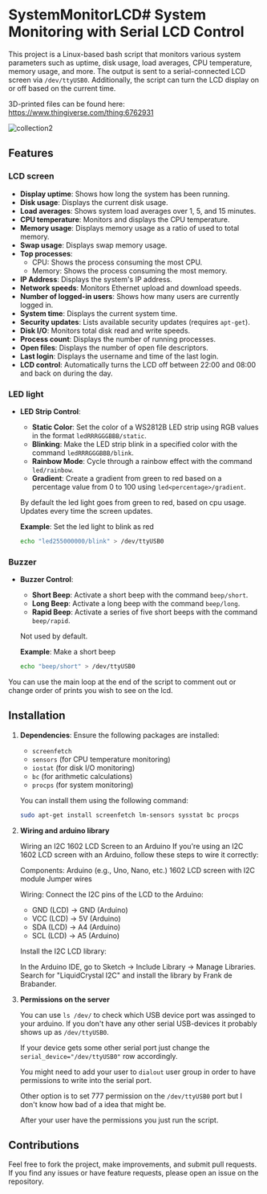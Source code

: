 # SystemMonitorLCD# System Monitoring with Serial LCD Control

This project is a Linux-based bash script that monitors various system parameters such as uptime, disk usage, load averages, CPU temperature, memory usage, and more. The output is sent to a serial-connected LCD screen via `/dev/ttyUSB0`. Additionally, the script can turn the LCD display on or off based on the current time.

3D-printed files can be found here: https://www.thingiverse.com/thing:6762931

![collection2](https://github.com/user-attachments/assets/f2f8d4cf-adaa-42a5-a3c6-820cc04f1597)

## Features

### LCD screen

- **Display uptime**: Shows how long the system has been running.
- **Disk usage**: Displays the current disk usage.
- **Load averages**: Shows system load averages over 1, 5, and 15 minutes.
- **CPU temperature**: Monitors and displays the CPU temperature.
- **Memory usage**: Displays memory usage as a ratio of used to total memory.
- **Swap usage**: Displays swap memory usage.
- **Top processes**:
  - CPU: Shows the process consuming the most CPU.
  - Memory: Shows the process consuming the most memory.
- **IP Address**: Displays the system's IP address.
- **Network speeds**: Monitors Ethernet upload and download speeds.
- **Number of logged-in users**: Shows how many users are currently logged in.
- **System time**: Displays the current system time.
- **Security updates**: Lists available security updates (requires `apt-get`).
- **Disk I/O**: Monitors total disk read and write speeds.
- **Process count**: Displays the number of running processes.
- **Open files**: Displays the number of open file descriptors.
- **Last login**: Displays the username and time of the last login.
- **LCD control**: Automatically turns the LCD off between 22:00 and 08:00 and back on during the day.

### LED light

- **LED Strip Control**:
  - **Static Color**: Set the color of a WS2812B LED strip using RGB values in the format `ledRRRGGGBBB/static`.
  - **Blinking**: Make the LED strip blink in a specified color with the command `ledRRRGGGBBB/blink`.
  - **Rainbow Mode**: Cycle through a rainbow effect with the command `led/rainbow`.
  - **Gradient**: Create a gradient from green to red based on a percentage value from 0 to 100 using `led<percentage>/gradient`.
 
  By default the led light goes from green to red, based on cpu usage. Updates every time the screen updates.
 
  **Example**:
  Set the led light to blink as red
  ```bash
  echo "led255000000/blink" > /dev/ttyUSB0

### Buzzer

- **Buzzer Control**:
  - **Short Beep**: Activate a short beep with the command `beep/short`.
  - **Long Beep**: Activate a long beep with the command `beep/long`.
  - **Rapid Beep**: Activate a series of five short beeps with the command `beep/rapid`.
 
  Not used by default.

  **Example**:
  Make a short beep
  ```bash
  echo "beep/short" > /dev/ttyUSB0

You can use the main loop at the end of the script to comment out or change order of prints you wish to see on the lcd.

## Installation

1. **Dependencies**: Ensure the following packages are installed:
   - `screenfetch`
   - `sensors` (for CPU temperature monitoring)
   - `iostat` (for disk I/O monitoring)
   - `bc` (for arithmetic calculations)
   - `procps` (for system monitoring)

   You can install them using the following command:
   ```bash
   sudo apt-get install screenfetch lm-sensors sysstat bc procps

2. **Wiring and arduino library**
   
    Wiring an I2C 1602 LCD Screen to an Arduino
    If you're using an I2C 1602 LCD screen with an Arduino, follow these steps to wire it correctly:
    
    Components:
    Arduino (e.g., Uno, Nano, etc.)
    1602 LCD screen with I2C module
    Jumper wires

   Wiring:
    Connect the I2C pins of the LCD to the Arduino:
    
    - GND (LCD) -> GND (Arduino)
    - VCC (LCD) -> 5V (Arduino)
    - SDA (LCD) -> A4 (Arduino)
    - SCL (LCD) -> A5 (Arduino)
    
    Install the I2C LCD library:
    
    In the Arduino IDE, go to Sketch -> Include Library -> Manage Libraries.
    Search for "LiquidCrystal I2C" and install the library by Frank de Brabander.

3. **Permissions on the server**
   
    You can use `ls /dev/` to check which USB device port was assinged to your arduino. If you don't have any other serial USB-devices it probably shows up as `/dev/ttyUSB0`.

   If your device gets some other serial port just change the `serial_device="/dev/ttyUSB0"` row accordingly.

   You might need to add your user to `dialout` user group in order to have permissions to write into the serial port.

   Other option is to set 777 permission on the `/dev/ttyUSB0` port but I don't know how bad of a idea that might be.

   After your user have the permissions you just run the script.

## Contributions

Feel free to fork the project, make improvements, and submit pull requests. If you find any issues or have feature requests, please open an issue on the repository.
   
